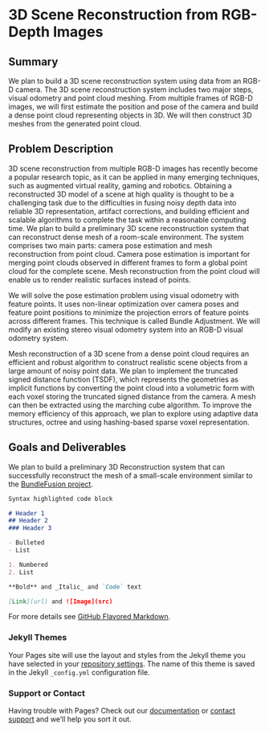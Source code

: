 # 3D Scene Reconstruction from RGB-Depth Images

## Summary

We plan to build a 3D scene reconstruction system using data from an RGB-D camera. The 3D scene reconstruction system includes two major steps, visual odometry and point cloud meshing. From multiple frames of RGB-D images, we will first estimate the position and pose of the camera and build a dense point cloud representing objects in 3D. We will then construct 3D meshes from the generated point cloud. 

## Problem Description
3D scene reconstruction from multiple RGB-D images has recently become a popular research topic, as it can be applied in many emerging techniques, such as augmented virtual reality, gaming and robotics. Obtaining a reconstructed 3D model of a scene at high quality is thought to be a challenging task due to the difficulties in fusing noisy depth data into reliable 3D representation, artifact corrections, and building efficient and scalable algorithms to complete the task within a reasonable computing time. We plan to build a preliminary 3D scene reconstruction system that can reconstruct dense mesh of a room-scale environment. The system comprises two main parts: camera pose estimation and mesh reconstruction from point cloud. Camera pose estimation is important for merging point clouds observed in different frames to form a global point cloud for the complete scene. Mesh reconstruction from the point cloud will enable us to render realistic surfaces instead of points. 

We will solve the pose estimation problem using visual odometry with feature points. It uses non-linear optimization over camera poses and feature point positions to minimize the projection errors of feature points across different frames. This technique is called Bundle Adjustment. We will modify an existing stereo visual odometry system into an RGB-D visual odometry system. 

Mesh reconstruction of a 3D scene from a dense point cloud requires an efficient and robust algorithm to construct realistic scene objects from a large amount of noisy point data. We plan to implement the truncated signed distance function (TSDF), which represents the geometries as implicit functions by converting the point cloud into a volumetric form with each voxel storing the truncated signed distance from the camera. A mesh can then be extracted using the marching cube algorithm. To improve the memory efficiency of this approach, we plan to explore using adaptive data structures, octree and using hashing-based sparse voxel representation.  

## Goals and Deliverables

We plan to build a preliminary 3D Reconstruction system that can successfully reconstruct the mesh of a small-scale environment similar to the [BundleFusion project](https://graphics.stanford.edu/projects/bundlefusion/).
```markdown
Syntax highlighted code block

# Header 1
## Header 2
### Header 3

- Bulleted
- List

1. Numbered
2. List

**Bold** and _Italic_ and `Code` text

[Link](url) and ![Image](src)
```

For more details see [GitHub Flavored Markdown](https://guides.github.com/features/mastering-markdown/).

### Jekyll Themes

Your Pages site will use the layout and styles from the Jekyll theme you have selected in your [repository settings](https://github.com/Chengjie-Z/3D-scene-reconstruction/settings). The name of this theme is saved in the Jekyll `_config.yml` configuration file.

### Support or Contact

Having trouble with Pages? Check out our [documentation](https://help.github.com/categories/github-pages-basics/) or [contact support](https://github.com/contact) and we’ll help you sort it out.
